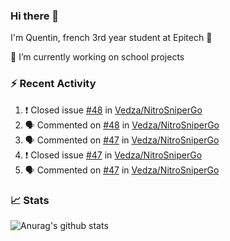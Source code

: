 ### Hi there 👋

I'm Quentin, french 3rd year student at Epitech :raised_hands: 

🔭 I’m currently working on school projects

### :zap: Recent Activity

<!--START_SECTION:activity-->
1. ❗️ Closed issue [#48](https://github.com/Vedza/NitroSniperGo/issues/48) in [Vedza/NitroSniperGo](https://github.com/Vedza/NitroSniperGo)
2. 🗣 Commented on [#48](https://github.com/Vedza/NitroSniperGo/issues/48) in [Vedza/NitroSniperGo](https://github.com/Vedza/NitroSniperGo)
3. 🗣 Commented on [#47](https://github.com/Vedza/NitroSniperGo/issues/47) in [Vedza/NitroSniperGo](https://github.com/Vedza/NitroSniperGo)
4. ❗️ Closed issue [#47](https://github.com/Vedza/NitroSniperGo/issues/47) in [Vedza/NitroSniperGo](https://github.com/Vedza/NitroSniperGo)
5. 🗣 Commented on [#47](https://github.com/Vedza/NitroSniperGo/issues/47) in [Vedza/NitroSniperGo](https://github.com/Vedza/NitroSniperGo)
<!--END_SECTION:activity-->


### 📈 Stats

![Anurag's github stats](https://github-readme-stats.vercel.app/api?username=vedza&show_icons=false&theme=dark)
